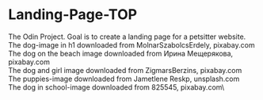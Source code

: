 # Landing-Page-TOP
The Odin Project. Goal is to create a landing page for a petsitter website.\
The dog-image in h1 downloaded from MolnarSzabolcsErdely, pixabay.com\
The dog on the beach image downloaded from Ирина Мещерякова, pixabay.com\
The dog and girl image downloaded from ZigmarsBerzins, pixabay.com\
The puppies-image downloaded from Jametlene Reskp, unsplash.com\
The dog in school-image downloaded from 825545, pixabay.com\

